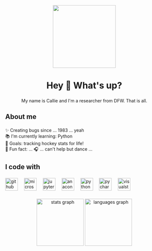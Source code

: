 <div align="center">
  <img height="200" src="https://media4.giphy.com/media/v1.Y2lkPTc5MGI3NjExdWM5NndlM2lnM3hkY2x4ejNzcXAxYWpyMXQzZnM3bmN2OGx3M3B1dSZlcD12MV9pbnRlcm5hbF9naWZfYnlfaWQmY3Q9Zw/woN6SYym6LHrVWKtsG/giphy.gif"  />
</div>

###

<h1 align="center">Hey 👋 What's up?</h1>

###

<p align="center">My name is Callie and I'm a researcher from DFW. That is all.</p>

###

<div align="center">
</div>

###

<h2 align="left">About me</h2>

###

<p align="left">✨ Creating bugs since ... 1983 ... yeah<br>📚 I'm currently learning: Python<br>🎯 Goals: tracking hockey stats for life!<br>🎲 Fun fact: ... 🎧 ... can't help but dance ...</p>

###

<h2 align="left">I code with</h2>

###

<div align="left">
  <img src="https://cdn.jsdelivr.net/gh/devicons/devicon/icons/github/github-original.svg" height="40" alt="github logo"  />
  <img width="12" />
  <img src="https://cdn.jsdelivr.net/gh/devicons/devicon/icons/microsoftsqlserver/microsoftsqlserver-plain.svg" height="40" alt="microsoftsqlserver logo"  />
  <img width="12" />
  <img src="https://cdn.jsdelivr.net/gh/devicons/devicon/icons/jupyter/jupyter-original.svg" height="40" alt="jupyter logo"  />
  <img width="12" />
  <img src="https://cdn.jsdelivr.net/gh/devicons/devicon/icons/anaconda/anaconda-original.svg" height="40" alt="anaconda logo"  />
  <img width="12" />
  <img src="https://cdn.jsdelivr.net/gh/devicons/devicon/icons/python/python-original.svg" height="40" alt="python logo"  />
  <img width="12" />
  <img src="https://cdn.jsdelivr.net/gh/devicons/devicon/icons/pycharm/pycharm-original.svg" height="40" alt="pycharm logo"  />
  <img width="12" />
  <img src="https://cdn.jsdelivr.net/gh/devicons/devicon/icons/visualstudio/visualstudio-plain.svg" height="40" alt="visualstudio logo"  />
</div>

###

<div align="center">
  <img src="https://github-readme-stats.vercel.app/api?username=314lbsofcrazy&hide_title=false&hide_rank=false&show_icons=true&include_all_commits=true&count_private=true&disable_animations=false&theme=dracula&locale=en&hide_border=false&order=1" height="150" alt="stats graph"  />
  <img src="https://github-readme-stats.vercel.app/api/top-langs?username=314lbsofcrazy&locale=en&hide_title=false&layout=compact&card_width=320&langs_count=5&theme=dracula&hide_border=false&order=2" height="150" alt="languages graph"  />
</div>

###
